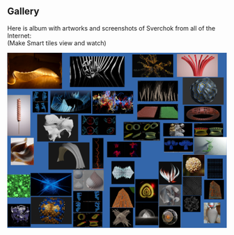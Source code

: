 ## Gallery
 
Here is album with artworks and screenshots of Sverchok from all of the Internet:    
(Make Smart tiles view and watch)    

[![images](./images/Gallery_thumb.png)](https://disk.yandex.ru/a/PK8LcF0zcKW4Hg)    

<!--
Here is a collection of instructional layouts intended to get you started, clicking on any image will start to download the `.blend` file so you can load the layout in Blender and experiment:-->
<!--
<table class="sv_table_images">
  <tr>
    <td class="sv_table_img-elem">
        <a href="http://nikitron.cc.ua/sverch/Sverchok_basics.blend.7z">
            <img width=205 src='images/basics.jpg' /></a></td>
    <td class="sv_table_img-elem">
        <a href="http://nikitron.cc.ua/sverch/jizn.blend.7z">
            <img width=205 src='images/virussm.gif' /></a></td>
    <td class="sv_table_img-elem">
        <a href="http://nikitron.cc.ua/sverch/counter.blend.7z">
            <img width=205 src='images/counter.jpg' /></a></td>
  </tr>
  <tr>
    <td class="sv_table_img-elem">
        <a href="http://nikitron.cc.ua/sverch/truss.blend.7z">
            <img width=205 src='images/truss.gif' /></a></td>
    <td class="sv_table_img-elem">
        <a href="http://nikitron.cc.ua/sverch/town.blend.7z">
            <img width=205 src='images/town400.jpg' /></a></td>
    <td class="sv_table_img-elem">
        <a href="http://nikitron.cc.ua/sverch/rollout.blend.7z">
            <img width=205 src='images/rollout.jpg' /></a></td>
  </tr>
  <tr>
    <td class="sv_table_img-elem">
        <a href="http://nikitron.cc.ua/sverch/skyscreaper.blend.7z">
            <img width=205 src='images/skyscreaperwb.jpg' /></a></td>
    <td class="sv_table_img-elem">
        <a href="http://nikitron.cc.ua/sverch/flower.blend.7z">
            <img width=205 src='images/flower.jpg' /></a></td>
    <td class="sv_table_img-elem">
        <a href="http://nikitron.cc.ua/sverch/projection.blend.7z">
            <img width=205 src='images/proj.jpg' /></a></td>
  </tr>
</table>
-->

